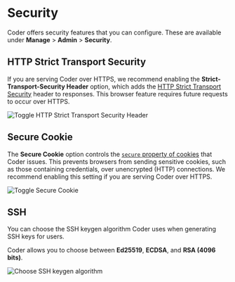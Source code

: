 # Security

Coder offers security features that you can configure. These are available under
**Manage** > **Admin** > **Security**.

## HTTP Strict Transport Security

If you are serving Coder over HTTPS, we recommend enabling the
**Strict-Transport-Security Header** option, which adds the [HTTP Strict
Transport Security] header to responses. This browser feature requires future
requests to occur over HTTPS.

[http strict transport security]:
  https://developer.mozilla.org/en-US/docs/Web/HTTP/Headers/Strict-Transport-Security

![Toggle HTTP Strict Transport Security Header](../assets/admin/http-strict-transport-security-header.png)

## Secure Cookie

The **Secure Cookie** option controls the [`secure` property of cookies] that
Coder issues. This prevents browsers from sending sensitive cookies, such as
those containing credentials, over unencrypted (HTTP) connections. We recommend
enabling this setting if you are serving Coder over HTTPS.

[`secure` property of cookies]:
  https://developer.mozilla.org/en-US/docs/Web/HTTP/Cookies

![Toggle Secure Cookie](../assets/admin/secure-cookie.png)

## SSH

You can choose the SSH keygen algorithm Coder uses when generating SSH keys for
users.

Coder allows you to choose between **Ed25519**, **ECDSA**, and **RSA (4096
bits)**.

![Choose SSH keygen algorithm](../assets/admin/ssh-keygen-algo.png)
